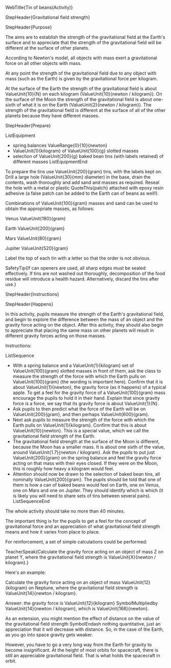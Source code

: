 WebTitle{Tin of beans(Activity)}

StepHeader{Gravitational field strength}

StepHeader{Purpose}

The aims are to establish the strength of the gravitational field at the Earth's surface and to appreciate that the strength of the gravitational field will be different at the surface of other planets.

According to Newton's model, all objects with mass exert a gravitational force on all other objects with mass.

At any point the strength of the gravitational field due to any object with mass (such as the Earth) is given by the gravitational force per kilogram.

At the surface of the Earth the strength of the gravitational field is about ValueUnit{10}{N} on each kilogram (ValueUnit{10}{newton / kilogram}). On the surface of the Moon the strength of the gravitational field is about one-sixth of what it is on the Earth (ValueUnit{2}{newton / kilogram}). The strength of the gravitational field is different at the surface of all of the other planets because they have different masses.

StepHeader{Prepare}

ListEquipment
- spring balances ValueRange{0}{10}{newton}
- ValueUnit{1}{kilogram} of ValueUnit{100}{g} slotted masses
- selection of ValueUnit{200}{g} baked bean tins (with labels retained) of different masses
ListEquipmentEnd

To prepare the tins use ValueUnit{200}{gram} tins, with the labels kept on. Drill a large hole (ValueUnit{30}{mm} diameter) in the base, drain the contents, wash thoroughly and add sand and masses as required. Reseal the hole with a metal or plastic QuoteThis{patch} attached with epoxy resin adhesive (a false patch can be added to the Earth can of beans as well!).

Combinations of ValueUnit{100}{gram} masses and sand can be used to obtain the appropriate masses, as follows:

Venus ValueUnit{180}{gram}

Earth ValueUnit{200}{gram}

Mars ValueUnit{80}{gram}

Jupiter ValueUnit{520}{gram}

Label the top of each tin with a letter so that the order is not obvious.

SafetyTip{If can openers are used, all sharp edges must be sealed effectively. If tins are not washed out thoroughly, decomposition of the food residue will introduce a health hazard. Alternatively, discard the tins after use.}

StepHeader{Instructions}

StepHeader{Happens}

In this activity, pupils measure the strength of the Earth's gravitational field, and begin to explore the difference between the mass of an object and the gravity force acting on the object. After this activity, they should also begin to appreciate that placing the same mass on other planets will result in different gravity forces acting on those masses.

Instructions:

ListSequence
- With a spring balance and a ValueUnit{1}{kilogram} set of ValueUnit{100}{gram} slotted masses in front of them, ask the class to measure the strength of the force with which the Earth pulls on ValueUnit{100}{gram} (the wording is important here). Confirm that it is about ValueUnit{1}{newton}, the gravity force (as it happens) of a typical apple. To get a feel for the gravity force of a ValueUnit{100}{gram} mass encourage the pupils to hold it in their hand. Explain that since gravity force is a force, we say that its gravity force is about ValueUnit{1}{N}.
- Ask pupils to then predict what the force of the Earth will be on ValueUnit{200}{gram}, and then perhaps ValueUnit{600}{gram}. 
- Next ask pupils to measure the strength of the force with which the Earth pulls on ValueUnit{1}{kilogram}. Confirm that this is about ValueUnit{10}{newton}. This is a special value, which we call the gravitational field strength of the Earth.
- The gravitational field strength at the surface of the Moon is different, because the Moon has a smaller mass. It is about one sixth of the value, around ValueUnit{1.7}{newton / kilogram}. Ask the pupils to put just ValueUnit{200}{gram} on the spring balance and feel the gravity force acting on that mass with their eyes closed. If they were on the Moon, this is roughly how heavy a kilogram would feel.
- Attention should now be drawn to the selection of baked bean tins, all nominally ValueUnit{200}{gram}. The pupils should be told that one of them is how a can of baked beans would feel on Earth, one on Venus, one on Mars and one on Jupiter. They should identify which is which (it is likely you will need to share sets of tins between several pairs).
ListSequenceEnd

The whole activity should take no more than 40 minutes.

The important thing is for the pupils to get a feel for the concept of gravitational force and an appreciation of what gravitational field strength means and how it varies from place to place.

For reinforcement, a set of simple calculations could be performed:

TeacherSpeak{Calculate the gravity force acting on an object of mass Z on planet Y, where the gravitational field strength is ValueUnit{X}{newton / kilogram}.}

Here's an example:

Calculate the gravity force acting on an object of mass ValueUnit{12}{kilogram} on Neptune, where the gravitational field strength is ValueUnit{14}{newton / kilogram}.

Answer: the gravity force is ValueUnit{12}{kilogram}   SymbolMultipliedby  ValueUnit{14}{newton / kilogram}, which is ValueUnit{168}{newton}.

As an extension, you might mention the effect of distance on the value of the gravitational field strength SymbolEndash nothing quantitative, just an appreciation that it will decrease with distance. So, in the case of the Earth, as you go into space gravity gets weaker.

However, you have to go a very long way from the Earth for gravity to become insignificant. At the height of most orbits for spacecraft, there is still an appreciable gravitational field. That is what holds the spacecraft in orbit.
